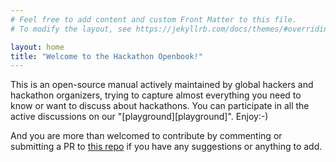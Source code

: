 ```yaml
---
# Feel free to add content and custom Front Matter to this file.
# To modify the layout, see https://jekyllrb.com/docs/themes/#overriding-theme-defaults

layout: home
title: "Welcome to the Hackathon Openbook!"
---
```


This is an open-source manual actively maintained by global hackers and hackathon organizers, trying to capture almost everything you need to know or want to discuss about hackathons. You can participate in all the active discussions on our "[playground][playground]". Enjoy:-) 

And you are more than welcomed to contribute by commenting or submitting a PR to [this repo][repo]  if you have any suggestions or anything to add. 
<br>


[playgrounds]: https://momohou21.github.io/hackathon-openbook/playgrounds/
[repo]: https://github.com/dorahacksglobal/Hackathon-Playbook
